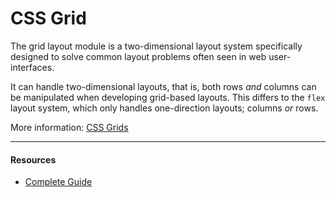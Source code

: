 # CSS Grid

The grid layout module is a two-dimensional layout system specifically designed to solve common layout problems often seen in web user-interfaces.

It can handle two-dimensional layouts, that is, both rows _and_ columns can be manipulated when developing grid-based layouts. This differs to the `flex` layout system, which only handles one-direction layouts; columns _or_ rows.

More information: [CSS Grids](https://github.com/iamdcj/grid)

---

#### Resources

- [Complete Guide](https://css-tricks.com/snippets/css/complete-guide-grid/)
